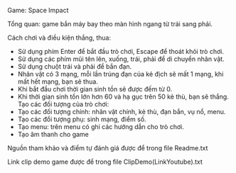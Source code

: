 Game: Space Impact

Tổng quan: game bắn máy bay theo màn hình ngang từ trái sang phải.

Cách chơi và điều kiện thắng, thua:
- Sử dụng phím Enter để bắt đầu trò chơi, Escape để thoát khỏi trò chơi.
- Sử dụng các phím mũi tên lên, xuống, trái, phải để di chuyển nhân vật.
- Sử dụng chuột trái và phải để bắn đạn.
- Nhân vật có 3 mạng, mỗi lần trúng đạn của kẻ địch sẽ mất 1 mạng, khi mất hết mạng, bạn sẽ thua.
- Khi bắt đầu chơi thời gian sinh tồn sẽ được đếm từ 0.
- Khi thời gian sinh tồn lớn hơn 60 và hạ gục trên 50 kẻ thù, bạn sẽ thắng.
Tạo các đối tượng của trò chơi:
- Tạo các đối tượng chính: nhân vật chính, kẻ thù, đạn bắn, vụ nổ, menu.
- Tạo các đổi tượng phụ: sinh mạng, điểm số.
- Tạo menu: trên menu có ghi các hướng dẫn cho trò chơi.
- Tạo âm thanh cho game

Nguồn tham khảo và điểm tự đánh giá được để trong file Readme.txt

Link clip demo game được để trong file ClipDemo(LinkYoutube).txt
